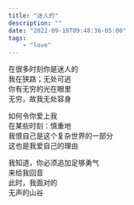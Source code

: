 ```yaml
---
title: "迷人的"
description: ""
date: "2022-09-19T09:48:36-05:00"
tags: 
    - "love"
---
```

在很多时刻你是迷人的\
我在狭路；无处可逃\
你有无穷的光在眼里\
无穷，故我无处容身

如何令你爱上我\
在某些时刻：慎重地\
我恨自己是这个复杂世界的一部分\
这也是我爱自己的理由

我知道，你必须追加足够勇气\
来给我回音\
此时，我面对的\
无声的山谷
